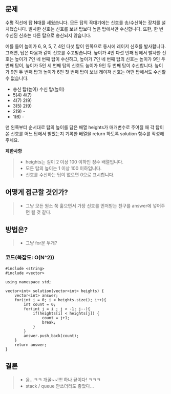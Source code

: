 ## 문제

수평 직선에 탑 N대를 세웠습니다. 모든 탑의 꼭대기에는 신호를 송/수신하는 장치를 설치했습니다. 발사한 신호는 신호를 보낸 탑보다 높은 탑에서만 수신합니다. 또한, 한 번 수신된 신호는 다른 탑으로 송신되지 않습니다.

예를 들어 높이가 6, 9, 5, 7, 4인 다섯 탑이 왼쪽으로 동시에 레이저 신호를 발사합니다. 그러면, 탑은 다음과 같이 신호를 주고받습니다. 높이가 4인 다섯 번째 탑에서 발사한 신호는 높이가 7인 네 번째 탑이 수신하고, 높이가 7인 네 번째 탑의 신호는 높이가 9인 두 번째 탑이, 높이가 5인 세 번째 탑의 신호도 높이가 9인 두 번째 탑이 수신합니다. 높이가 9인 두 번째 탑과 높이가 6인 첫 번째 탑이 보낸 레이저 신호는 어떤 탑에서도 수신할 수 없습니다.

- 송신 탑(높이)    수신 탑(높이)
- 5(4)                4(7)
- 4(7)                2(9)
- 3(5)                2(9)
- 2(9)                -
- 1(6)                -

맨 왼쪽부터 순서대로 탑의 높이를 담은 배열 heights가 매개변수로 주어질 때 각 탑이 쏜 신호를 어느 탑에서 받았는지 기록한 배열을 return 하도록 solution 함수를 작성해주세요.

**제한사항**
>* heights는 길이 2 이상 100 이하인 정수 배열입니다.
>* 모든 탑의 높이는 1 이상 100 이하입니다.
>* 신호를 수신하는 탑이 없으면 0으로 표시합니다.

## 어떻게 접근할 것인가?

>* 그냥 모든 원소 쭉 훑으면서 가장 신호를 먼저받는 친구를 answer에 넣어주면 될 것 같다.

## 방법은?

>* 그냥 for문 두개?

### 코드(복잡도: O(N^2))

    #include <string>
    #include <vector>

    using namespace std;

    vector<int> solution(vector<int> heights) {
        vector<int> answer;
        for(int i = 0; i < heights.size(); i++){
            int count = 0;
            for(int j = i ; j > -1; j--){
                if(heights[i] < heights[j]) {
                    count = j+1;
                    break;
                }
            }
            answer.push_back(count);  
        }
        return answer;
    }



## 결론

>* 음...ㅋㅋ 개꿀~~!!!! 하나 끝이다! ㅋㅋㅋ
>* stack / queue 안쓰더라도 좋았다...
